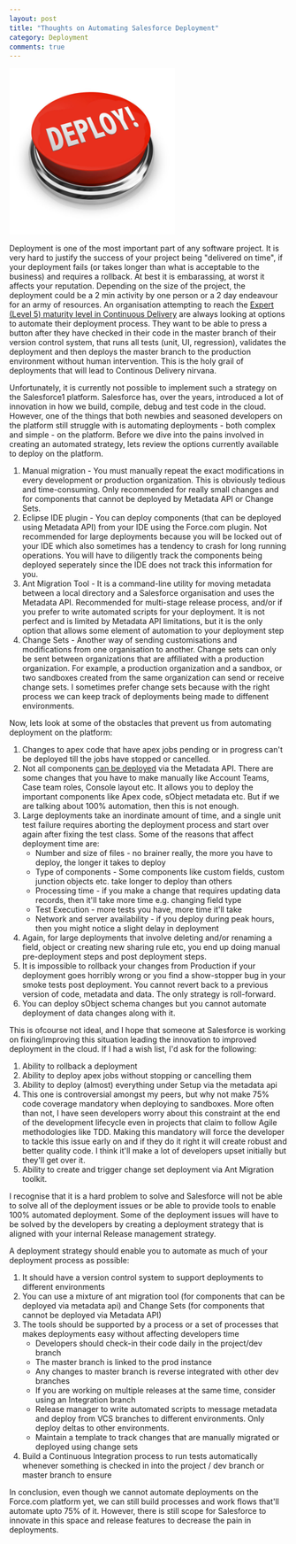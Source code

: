 ```yaml
---
layout: post
title: "Thoughts on Automating Salesforce Deployment"
category: Deployment
comments: true
---
```


<img src="/images/deploy-button.jpg" height="300px" width="300px" alt="Deploy button" />


Deployment is one of the most important part of any software project. It is very hard to justify the success of your project being "delivered on time", if your deployment fails (or takes longer than what is acceptable to the business) and requires a rollback. At best it is embarassing, at worst it affects your reputation. Depending on the size of the project, the deployment could be a 2 min activity by one person or a 2 day endeavour for an army of resources. An organisation attempting to reach the [Expert (Level 5) maturity level in Continuous Delivery](http://www.infoq.com/articles/Continuous-Delivery-Maturity-Model) are always looking at options to automate their deployment process. They want to be able to press a button after they have checked in their code in the master branch of their version control system, that runs all tests (unit, UI, regression), validates the deployment and then deploys the master branch to the production environment without human intervention. This is the holy grail of deployments that will lead to Continous Delivery nirvana. 

Unfortunately, it is currently not possible to implement such a strategy on the Salesforce1 platform. Salesforce has, over the years, introduced a lot of innovation in how we build, compile, debug and test code in the cloud. However, one of the things that both newbies and seasoned developers on the platform still struggle with is automating deployments - both complex and simple - on the platform. Before we dive into the pains involved in creating an automated strategy, lets review the options currently available to deploy on the platform.

  1. Manual migration - You must manually repeat the exact modifications in every development or production organization. This is obviously tedious and time-consuming. Only recommended for really small changes and for components that cannot be deployed by Metadata API or Change Sets.
  2. Eclipse IDE plugin - You can deploy components (that can be deployed using Metadata API) from your IDE using the Force.com plugin. Not recommended for large deployments because you will be locked out of your IDE which also sometimes has a tendency to crash for long running operations. You will have to diligently track the components being deployed seperately since the IDE does not track this information for you.
  3. Ant Migration Tool - It is a command-line utility for moving metadata between a local directory and a Salesforce organisation and uses the Metadata API. Recommended for multi-stage release process, and/or if you prefer to write automated scripts for your deployment. It is not perfect and is limited by Metadata API limitations, but it is the only option that allows some element of automation to your deployment step
  4. Change Sets - Another way of sending customisations and modifications from one organisation to another. Change sets can only be sent between organizations that are affiliated with a production organization. For example, a production organization and a sandbox, or two sandboxes created from the same organization can send or receive change sets. I sometimes prefer change sets because with the right process we can keep track of deployments being made to diffenent environments.

Now, lets look at some of the obstacles that prevent us from automating deployment on the platform:

  1. Changes to apex code that have apex jobs pending or in progress can't be deployed till the jobs have stopped or cancelled.
  2. Not all components [can be deployed](http://www.salesforce.com/us/developer/docs/api_meta/index_Left.htm#StartTopic=Content/meta_unsupported_types.htm?SearchType=Stem/) via the Metadata API. There are some changes that you have to make manually like Account Teams, Case team roles, Console layout etc. It allows you to deploy the important components like Apex code, sObject metadata etc. But if we are talking about 100% automation, then this is not enough.
  3. Large deployments take an inordinate amount of time, and a single unit test failure requires aborting the deployment process and start over again after fixing the test class. Some of the reasons that affect deployment time are:
      * Number and size of files - no brainer really, the more you have to deploy, the longer it takes to deploy
      * Type of components - Some components like custom fields, custom junction objects etc. take longer to deploy than others
      * Processing time - if you make a change that requires updating data records, then it'll take more time e.g. changing field type
      * Test Execution - more tests you have, more time it'll take
      * Network and server availability - if you deploy during peak hours, then you might notice a slight delay in deployment
  4. Again, for large deployments that involve deleting and/or renaming a field, object or creating new sharing rule etc, you end up doing manual pre-deployment steps and post deployment steps.
  5. It is impossible to rollback your changes from Production if your deployment goes horribly wrong or you find a show-stopper bug in your smoke tests post deployment. You cannot revert back to a previous version of code, metadata and data. The only strategy is roll-forward. 
  6. You can deploy sObject schema changes but you cannot automate deployment of data changes along with it.

This is ofcourse not ideal, and I hope that someone at Salesforce is working on fixing/improving this situation leading the innovation to improved deployment in the cloud. If I had a wish list, I'd ask for the following:

  1. Ability to rollback a deployment 
  2. Ability to deploy apex jobs without stopping or cancelling them
  3. Ability to deploy (almost) everything under Setup via the metadata api
  4. This one is controversial amongst my peers, but why not make 75% code coverage mandatory when deploying to sandboxes. More often than not, I have seen developers worry about this constraint at the end of the development lifecycle even in projects that claim to follow Agile methodologies like TDD. Making this mandatory will force the developer to tackle this issue early on and if they do it right it will create robust and better quality code. I think it'll make a lot of developers upset initially but they'll get over it.
  5. Ability to create and trigger change set deployment via Ant Migration toolkit.

I recognise that it is a hard problem to solve and Salesforce will not be able to solve all of the deployment issues or be able to provide tools to enable 100% automated deployment. Some of the deployment issues will have to be solved by the developers by creating a deployment strategy that is aligned with your internal Release management strategy. 

A deployment strategy should enable you to automate as much of your deployment process as possible:

  1. It should have a version control system to support deployments to different environments
  2. You can use a mixture of ant migration tool (for components that can be deployed via metadata api) and Change Sets (for components that cannot be deployed via Metadata API)
  3. The tools should be supported by a process or a set of processes that makes deployments easy without affecting developers time
      * Developers should check-in their code daily in the project/dev branch
      * The master branch is linked to the prod instance
      * Any changes to master branch is reverse integrated with other dev branches
      * If you are working on multiple releases at the same time, consider using an Integration branch
      * Release manager to write automated scripts to message metadata and deploy from VCS branches to different environments. Only deploy deltas to other environments.
      * Maintain a template to track changes that are manually migrated or deployed using change sets
  4. Build a Continuous Integration process to run tests automatically whenever something is checked in into the project / dev branch or master branch to ensure
    
In conclusion, even though we cannot automate deployments on the Force.com platform yet, we can still build processes and work flows that'll automate upto 75% of it. However, there is still scope for Salesforce to innovate in this space and release features to decrease the pain in deployments.

